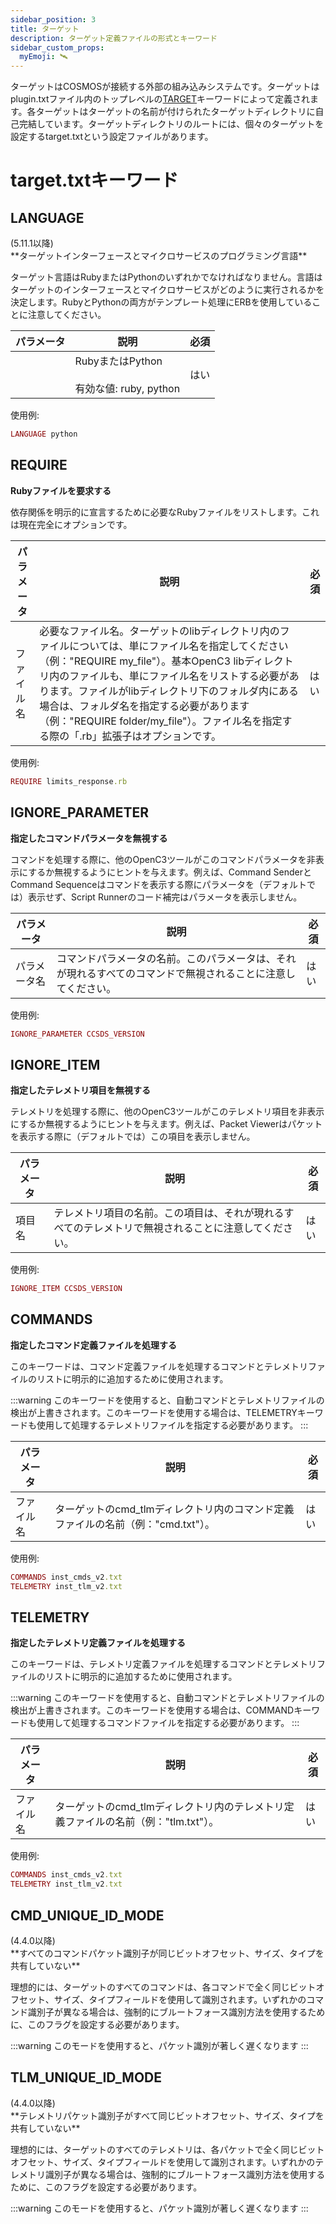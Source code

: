 ```yaml
---
sidebar_position: 3
title: ターゲット
description: ターゲット定義ファイルの形式とキーワード
sidebar_custom_props:
  myEmoji: 🛰️
---
```


<!-- target.mdは生成されたファイルなので、_target.mdを編集してください -->

ターゲットはCOSMOSが接続する外部の組み込みシステムです。ターゲットはplugin.txtファイル内のトップレベルの[TARGET](plugins.md#target-1)キーワードによって定義されます。各ターゲットはターゲットの名前が付けられたターゲットディレクトリに自己完結しています。ターゲットディレクトリのルートには、個々のターゲットを設定するtarget.txtという設定ファイルがあります。

# target.txtキーワード


## LANGUAGE
<div class="right">(5.11.1以降)</div>**ターゲットインターフェースとマイクロサービスのプログラミング言語**

ターゲット言語はRubyまたはPythonのいずれかでなければなりません。言語はターゲットのインターフェースとマイクロサービスがどのように実行されるかを決定します。RubyとPythonの両方がテンプレート処理にERBを使用していることに注意してください。

| パラメータ | 説明 | 必須 |
|-----------|-------------|----------|
|  | RubyまたはPython<br/><br/>有効な値: <span class="values">ruby, python</span> | はい |

使用例:
```ruby
LANGUAGE python
```

## REQUIRE
**Rubyファイルを要求する**

依存関係を明示的に宣言するために必要なRubyファイルをリストします。これは現在完全にオプションです。

| パラメータ | 説明 | 必須 |
|-----------|-------------|----------|
| ファイル名 | 必要なファイル名。ターゲットのlibディレクトリ内のファイルについては、単にファイル名を指定してください（例："REQUIRE my_file"）。基本OpenC3 libディレクトリ内のファイルも、単にファイル名をリストする必要があります。ファイルがlibディレクトリ下のフォルダ内にある場合は、フォルダ名を指定する必要があります（例："REQUIRE folder/my_file"）。ファイル名を指定する際の「.rb」拡張子はオプションです。 | はい |

使用例:
```ruby
REQUIRE limits_response.rb
```

## IGNORE_PARAMETER
**指定したコマンドパラメータを無視する**

コマンドを処理する際に、他のOpenC3ツールがこのコマンドパラメータを非表示にするか無視するようにヒントを与えます。例えば、Command SenderとCommand Sequenceはコマンドを表示する際にパラメータを（デフォルトでは）表示せず、Script Runnerのコード補完はパラメータを表示しません。

| パラメータ | 説明 | 必須 |
|-----------|-------------|----------|
| パラメータ名 | コマンドパラメータの名前。このパラメータは、それが現れるすべてのコマンドで無視されることに注意してください。 | はい |

使用例:
```ruby
IGNORE_PARAMETER CCSDS_VERSION
```

## IGNORE_ITEM
**指定したテレメトリ項目を無視する**

テレメトリを処理する際に、他のOpenC3ツールがこのテレメトリ項目を非表示にするか無視するようにヒントを与えます。例えば、Packet Viewerはパケットを表示する際に（デフォルトでは）この項目を表示しません。

| パラメータ | 説明 | 必須 |
|-----------|-------------|----------|
| 項目名 | テレメトリ項目の名前。この項目は、それが現れるすべてのテレメトリで無視されることに注意してください。 | はい |

使用例:
```ruby
IGNORE_ITEM CCSDS_VERSION
```

## COMMANDS
**指定したコマンド定義ファイルを処理する**

このキーワードは、コマンド定義ファイルを処理するコマンドとテレメトリファイルのリストに明示的に追加するために使用されます。

:::warning
このキーワードを使用すると、自動コマンドとテレメトリファイルの検出が上書きされます。このキーワードを使用する場合は、TELEMETRYキーワードも使用して処理するテレメトリファイルを指定する必要があります。
:::

| パラメータ | 説明 | 必須 |
|-----------|-------------|----------|
| ファイル名 | ターゲットのcmd_tlmディレクトリ内のコマンド定義ファイルの名前（例："cmd.txt"）。 | はい |

使用例:
```ruby
COMMANDS inst_cmds_v2.txt
TELEMETRY inst_tlm_v2.txt
```

## TELEMETRY
**指定したテレメトリ定義ファイルを処理する**

このキーワードは、テレメトリ定義ファイルを処理するコマンドとテレメトリファイルのリストに明示的に追加するために使用されます。

:::warning
このキーワードを使用すると、自動コマンドとテレメトリファイルの検出が上書きされます。このキーワードを使用する場合は、COMMANDキーワードも使用して処理するコマンドファイルを指定する必要があります。
:::

| パラメータ | 説明 | 必須 |
|-----------|-------------|----------|
| ファイル名 | ターゲットのcmd_tlmディレクトリ内のテレメトリ定義ファイルの名前（例："tlm.txt"）。 | はい |

使用例:
```ruby
COMMANDS inst_cmds_v2.txt
TELEMETRY inst_tlm_v2.txt
```

## CMD_UNIQUE_ID_MODE
<div class="right">(4.4.0以降)</div>**すべてのコマンドパケット識別子が同じビットオフセット、サイズ、タイプを共有していない**

理想的には、ターゲットのすべてのコマンドは、各コマンドで全く同じビットオフセット、サイズ、タイプフィールドを使用して識別されます。いずれかのコマンド識別子が異なる場合は、強制的にブルートフォース識別方法を使用するために、このフラグを設定する必要があります。

:::warning
このモードを使用すると、パケット識別が著しく遅くなります
:::


## TLM_UNIQUE_ID_MODE
<div class="right">(4.4.0以降)</div>**テレメトリパケット識別子がすべて同じビットオフセット、サイズ、タイプを共有していない**

理想的には、ターゲットのすべてのテレメトリは、各パケットで全く同じビットオフセット、サイズ、タイプフィールドを使用して識別されます。いずれかのテレメトリ識別子が異なる場合は、強制的にブルートフォース識別方法を使用するために、このフラグを設定する必要があります。

:::warning
このモードを使用すると、パケット識別が著しく遅くなります
:::


